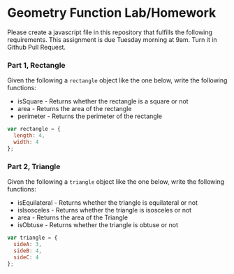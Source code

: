# Geometry Function Lab/Homework

Please create a javascript file in this repository that fulfills the following requirements. This assignment is due Tuesday morning at 9am. Turn it in Github Pull Request. 

### Part 1, Rectangle

Given the following a `rectangle` object like the one below, write the following functions:

* isSquare - Returns whether the rectangle is a square or not
* area - Returns the area of the rectangle
* perimeter - Returns the perimeter of the rectangle

```javascript
var rectangle = {
  length: 4,
  width: 4
};
```

### Part 2, Triangle

Given the following a `triangle` object like the one below, write the following functions:

* isEquilateral - Returns whether the triangle is equilateral or not
* isIsosceles - Returns whether the triangle is isosceles or not
* area - Returns the area of the Triangle
* isObtuse - Returns whether the triangle is obtuse or not

```javascript
var triangle = {
  sideA: 3,
  sideB: 4,
  sideC: 4
};
```
